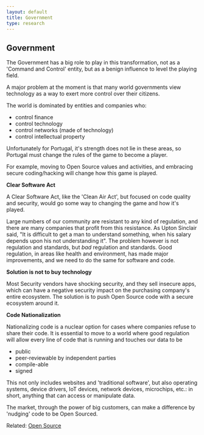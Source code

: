 ```yaml
---
layout: default
title: Government
type: research
---
```


## Government

The Government has a big role to play in this transformation, not as a 'Command and Control' entity, but as a benign influence to level the playing field.

A major problem at the moment is that many world governments view technology as a way to exert more control over their citizens.

The world is dominated by entities and companies who:
  * control finance
  * control technology
  * control networks (made of technology)
  * control intellectual property

Unfortunately for Portugal, it's strength does not lie in these areas, so Portugal must change the rules of the game to become a player.

For example, moving to Open Source values and activities, and embracing secure coding/hacking will change how this game is played.


**Clear Software Act**

A Clear Software Act, like the 'Clean Air Act', but focused on code quality and security, would go some way to changing the game and how it's played.

Large numbers of our community are resistant to any kind of regulation, and there are many companies that profit from this resistance.
As Upton Sinclair said, "It is difficult to get a man to understand something, when his salary depends upon his not understanding it".
The problem however is not regulation and standards, but *bad* regulation and standards.
Good regulation, in areas like health and environment, has made major improvements, and we need to do the same for software and code.

**Solution is not to buy technology**

Most Security vendors have shocking security, and they sell insecure apps, which can have a negative security impact on the purchasing company's entire ecosystem. The solution is to push Open Source code with a secure ecosystem around it.

**Code Nationalization**

Nationalizing code is a nuclear option for cases where companies refuse to share their code. It is essential to move to a world where good regulation will allow every line of code that is running and touches our data to be

  * public
  * peer-reviewable by independent parties
  * compile-able
  * signed     

This not only includes websites and 'traditional software', but also operating systems, device drivers, IoT devices, network devices, microchips, etc.: in short, anything that can access or manipulate data.

The market, through the power of big customers,  can make a difference by 'nudging' code to be Open Sourced.


Related:
[Open Source](Open-Source.html)

